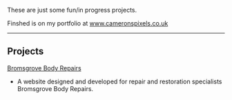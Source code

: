 These are just some fun/in progress projects.

Finshed is on my portfolio at www.cameronspixels.co.uk

---

## Projects

[Bromsgrove Body Repairs](https://cameronspixels.github.io/BBR/)

* A website designed and developed for repair and restoration specialists Bromsgrove Body Repairs.
